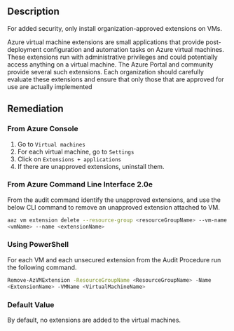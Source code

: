 ## Description

For added security, only install organization-approved extensions on VMs.

Azure virtual machine extensions are small applications that provide post-deployment configuration and automation tasks on Azure virtual machines. These extensions run with administrative privileges and could potentially access anything on a virtual machine. The Azure Portal and community provide several such extensions. Each organization should carefully evaluate these extensions and ensure that only those that are approved for use are actually implemented

## Remediation

### From Azure Console

1. Go to `Virtual machines`
2. For each virtual machine, go to `Settings`
3. Click on `Extensions + applications`
4. If there are unapproved extensions, uninstall them.

### From Azure Command Line Interface 2.0e

From the audit command identify the unapproved extensions, and use the below CLI command to remove an unapproved extension attached to VM.

```bash
aaz vm extension delete --resource-group <resourceGroupName> --vm-name
<vmName> --name <extensionName>
```

### Using PowerShell

For each VM and each unsecured extension from the Audit Procedure run the following command.

```bash
Remove-AzVMExtension -ResourceGroupName <ResourceGroupName> -Name
<ExtensionName> -VMName <VirtualMachineName>
```

###  Default Value

By default, no extensions are added to the virtual machines.